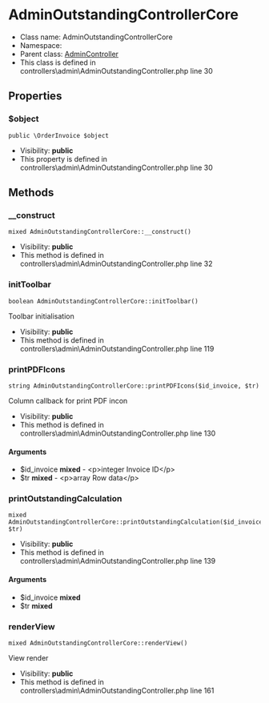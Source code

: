 AdminOutstandingControllerCore
===============






* Class name: AdminOutstandingControllerCore
* Namespace: 
* Parent class: [AdminController](AdminControllerCore)
* This class is defined in controllers\admin\AdminOutstandingController.php line 30





Properties
----------


### $object

    public \OrderInvoice $object





* Visibility: **public**
* This property is defined in controllers\admin\AdminOutstandingController.php line 30


Methods
-------


### __construct

    mixed AdminOutstandingControllerCore::__construct()





* Visibility: **public**
* This method is defined in controllers\admin\AdminOutstandingController.php line 32




### initToolbar

    boolean AdminOutstandingControllerCore::initToolbar()

Toolbar initialisation



* Visibility: **public**
* This method is defined in controllers\admin\AdminOutstandingController.php line 119




### printPDFIcons

    string AdminOutstandingControllerCore::printPDFIcons($id_invoice, $tr)

Column callback for print PDF incon



* Visibility: **public**
* This method is defined in controllers\admin\AdminOutstandingController.php line 130


#### Arguments
* $id_invoice **mixed** - &lt;p&gt;integer Invoice ID&lt;/p&gt;
* $tr **mixed** - &lt;p&gt;array Row data&lt;/p&gt;



### printOutstandingCalculation

    mixed AdminOutstandingControllerCore::printOutstandingCalculation($id_invoice, $tr)





* Visibility: **public**
* This method is defined in controllers\admin\AdminOutstandingController.php line 139


#### Arguments
* $id_invoice **mixed**
* $tr **mixed**



### renderView

    mixed AdminOutstandingControllerCore::renderView()

View render



* Visibility: **public**
* This method is defined in controllers\admin\AdminOutstandingController.php line 161



